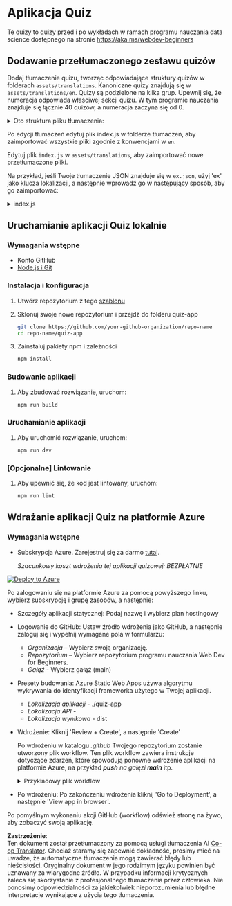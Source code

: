 <!--
CO_OP_TRANSLATOR_METADATA:
{
  "original_hash": "5301875c55bb305e6046bed3a4fd06d2",
  "translation_date": "2025-08-24T13:56:39+00:00",
  "source_file": "quiz-app/README.md",
  "language_code": "pl"
}
-->
# Aplikacja Quiz

Te quizy to quizy przed i po wykładach w ramach programu nauczania data science dostępnego na stronie https://aka.ms/webdev-beginners

## Dodawanie przetłumaczonego zestawu quizów

Dodaj tłumaczenie quizu, tworząc odpowiadające struktury quizów w folderach `assets/translations`. Kanoniczne quizy znajdują się w `assets/translations/en`. Quizy są podzielone na kilka grup. Upewnij się, że numeracja odpowiada właściwej sekcji quizu. W tym programie nauczania znajduje się łącznie 40 quizów, a numeracja zaczyna się od 0.

  
<details>
<summary>Oto struktura pliku tłumaczenia:</summary>

```
[
    {
        "title": "A title",
        "complete": "A complete button title",
        "error": "An error message upon selecting the wrong answer",
        "quizzes": [
            {
                "id": 1,
                "title": "Title",
                "quiz": [
                    {
                        "questionText": "The question asked",
                        "answerOptions": [
                            {
                                "answerText": "Option 1 title",
                                "isCorrect": true
                            },
                            {
                                "answerText": "Option 2 title",
                                "isCorrect": false
                            }
                        ]
                    }
                ]
            }
        ]
    }
]
```
</details>

Po edycji tłumaczeń edytuj plik index.js w folderze tłumaczeń, aby zaimportować wszystkie pliki zgodnie z konwencjami w `en`.

Edytuj plik `index.js` w `assets/translations`, aby zaimportować nowe przetłumaczone pliki. 

Na przykład, jeśli Twoje tłumaczenie JSON znajduje się w `ex.json`, użyj 'ex' jako klucza lokalizacji, a następnie wprowadź go w następujący sposób, aby go zaimportować:

<details>
<summary>index.js</summary>

```
import ex from "./ex.json";

// if 'ex' is localization key then enter it like so in `messages` to expose it 

const messages = {
  ex: ex[0],
};

export default messages;
```

</details>

## Uruchamianie aplikacji Quiz lokalnie

### Wymagania wstępne

- Konto GitHub
- [Node.js i Git](https://nodejs.org/)

### Instalacja i konfiguracja

1. Utwórz repozytorium z tego [szablonu](https://github.com/new?template_name=Web-Dev-For-Beginners&template_owner=microsoft) 

1. Sklonuj swoje nowe repozytorium i przejdź do folderu quiz-app

   ```bash
   git clone https://github.com/your-github-organization/repo-name
   cd repo-name/quiz-app
   ```

1. Zainstaluj pakiety npm i zależności

   ```bash
   npm install
   ```

### Budowanie aplikacji

1. Aby zbudować rozwiązanie, uruchom:

   ```bash
   npm run build
   ```

### Uruchamianie aplikacji

1. Aby uruchomić rozwiązanie, uruchom:

    ```bash
    npm run dev
    ```

### [Opcjonalne] Lintowanie

1. Aby upewnić się, że kod jest lintowany, uruchom:

    ```bash
    npm run lint
    ```

## Wdrażanie aplikacji Quiz na platformie Azure 

### Wymagania wstępne
- Subskrypcja Azure. Zarejestruj się za darmo [tutaj](https://aka.ms/azure-free).

    _Szacunkowy koszt wdrożenia tej aplikacji quizowej: BEZPŁATNIE_

[![Deploy to Azure](https://aka.ms/deploytoazurebutton)](https://portal.azure.com/#create/Microsoft.StaticApp)

Po zalogowaniu się na platformie Azure za pomocą powyższego linku, wybierz subskrypcję i grupę zasobów, a następnie:

- Szczegóły aplikacji statycznej: Podaj nazwę i wybierz plan hostingowy
- Logowanie do GitHub: Ustaw źródło wdrożenia jako GitHub, a następnie zaloguj się i wypełnij wymagane pola w formularzu:
    - *Organizacja* – Wybierz swoją organizację.
    - *Repozytorium* – Wybierz repozytorium programu nauczania Web Dev for Beginners. 
    - *Gałąź* - Wybierz gałąź (main) 
- Presety budowania: Azure Static Web Apps używa algorytmu wykrywania do identyfikacji frameworka użytego w Twojej aplikacji. 
    - *Lokalizacja aplikacji* - ./quiz-app
    - *Lokalizacja API* -
    - *Lokalizacja wynikowa* - dist
- Wdrożenie: Kliknij 'Review + Create', a następnie 'Create'

    Po wdrożeniu w katalogu *.github* Twojego repozytorium zostanie utworzony plik workflow. Ten plik workflow zawiera instrukcje dotyczące zdarzeń, które spowodują ponowne wdrożenie aplikacji na platformie Azure, na przykład _**push** na gałęzi **main**_ itp.

    <details>
    <summary>Przykładowy plik workflow</summary>
    Oto przykład, jak może wyglądać plik workflow GitHub Actions:
    name: Azure Static Web Apps CI/CD

    ```
    on:
    push:
        branches:
        - main
    pull_request:
        types: [opened, synchronize, reopened, closed]
        branches:
        - main

    jobs:
    build_and_deploy_job:
        runs-on: ubuntu-latest
        name: Build and Deploy Job
        steps:
        - uses: actions/checkout@v2
        - name: Build And Deploy
            id: builddeploy
            uses: Azure/static-web-apps-deploy@v1
            with:
            azure_static_web_apps_api_token: ${{ secrets.AZURE_STATIC_WEB_APPS_API_TOKEN }}
            repo_token: ${{ secrets.GITHUB_TOKEN }}
            action: "upload"
            app_location: "quiz-app" # App source code path
            api_location: ""API source code path optional
            output_location: "dist" #Built app content directory - optional
    ```

    </details>

- Po wdrożeniu: Po zakończeniu wdrożenia kliknij 'Go to Deployment', a następnie 'View app in browser'.

Po pomyślnym wykonaniu akcji GitHub (workflow) odśwież stronę na żywo, aby zobaczyć swoją aplikację.

**Zastrzeżenie**:  
Ten dokument został przetłumaczony za pomocą usługi tłumaczenia AI [Co-op Translator](https://github.com/Azure/co-op-translator). Chociaż staramy się zapewnić dokładność, prosimy mieć na uwadze, że automatyczne tłumaczenia mogą zawierać błędy lub nieścisłości. Oryginalny dokument w jego rodzimym języku powinien być uznawany za wiarygodne źródło. W przypadku informacji krytycznych zaleca się skorzystanie z profesjonalnego tłumaczenia przez człowieka. Nie ponosimy odpowiedzialności za jakiekolwiek nieporozumienia lub błędne interpretacje wynikające z użycia tego tłumaczenia.